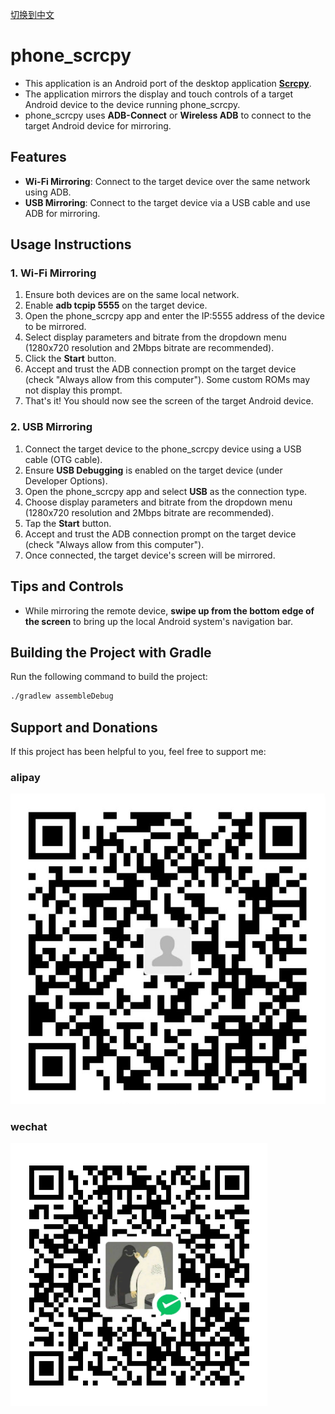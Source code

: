 [切换到中文](./README_zh.md)

# phone_scrcpy

- This application is an Android port of the desktop application [**Scrcpy**](https://github.com/Genymobile/scrcpy).
- The application mirrors the display and touch controls of a target Android device to the device running phone_scrcpy.
- phone_scrcpy uses **ADB-Connect** or **Wireless ADB** to connect to the target Android device for mirroring.

## Features

- **Wi-Fi Mirroring**: Connect to the target device over the same network using ADB.
- **USB Mirroring**: Connect to the target device via a USB cable and use ADB for mirroring.

## Usage Instructions

### 1. Wi-Fi Mirroring

1. Ensure both devices are on the same local network.
2. Enable **adb tcpip 5555** on the target device.
3. Open the phone_scrcpy app and enter the IP:5555 address of the device to be mirrored.
4. Select display parameters and bitrate from the dropdown menu (1280x720 resolution and 2Mbps bitrate are recommended).
5. Click the **Start** button.
6. Accept and trust the ADB connection prompt on the target device (check "Always allow from this computer"). Some custom ROMs may not display this prompt.
7. That's it! You should now see the screen of the target Android device.

### 2. USB Mirroring

1. Connect the target device to the phone_scrcpy device using a USB cable (OTG cable).
2. Ensure **USB Debugging** is enabled on the target device (under Developer Options).
3. Open the phone_scrcpy app and select **USB** as the connection type.
4. Choose display parameters and bitrate from the dropdown menu (1280x720 resolution and 2Mbps bitrate are recommended).
5. Tap the **Start** button.
6. Accept and trust the ADB connection prompt on the target device (check "Always allow from this computer").
7. Once connected, the target device's screen will be mirrored.

## Tips and Controls

- While mirroring the remote device, **swipe up from the bottom edge of the screen** to bring up the local Android system's navigation bar.

## Building the Project with Gradle

Run the following command to build the project:

```bash
./gradlew assembleDebug
```
## Support and Donations

If this project has been helpful to you, feel free to support me:

### alipay
![支付宝捐款](app/src/main/res/drawable/alipay.jpg)

### wechat
![微信支付](app/src/main/res/drawable/wechat.png)

